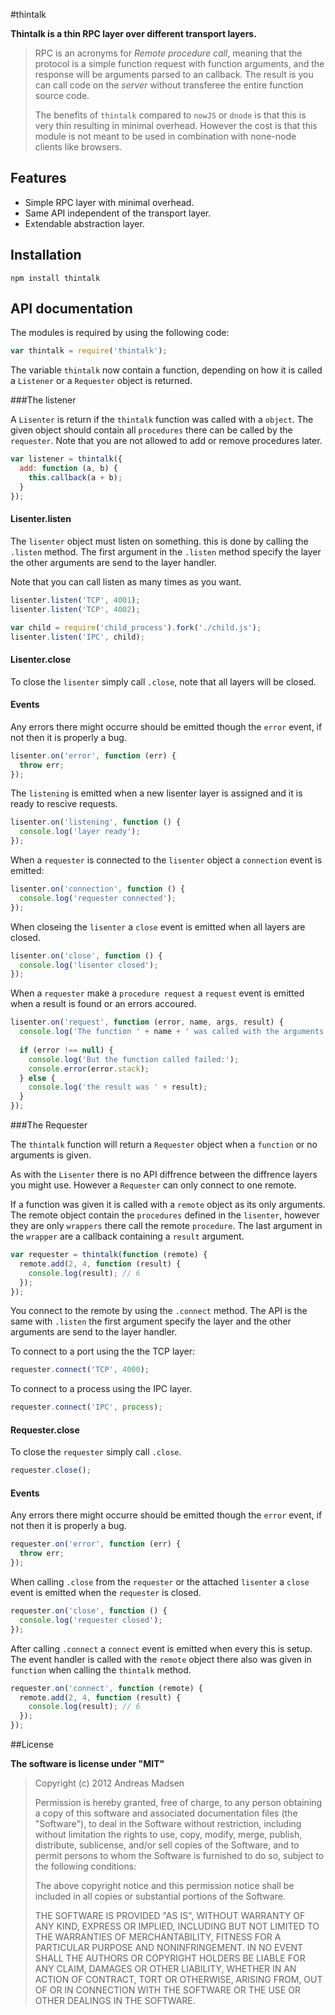 #thintalk

**Thintalk is a thin RPC layer over different transport layers.**

> RPC is an acronyms for _Remote procedure call_, meaning that the protocol is
> a simple function request with function arguments, and the response will be
> arguments parsed to an callback.
> The result is you can call code on the _server_ without transferee the entire
> function source code.
>
> The benefits of `thintalk` compared to `nowJS` or `dnode` is that this is very
> thin resulting in minimal overhead. However the cost is that this module is not
> meant to be used in combination with none-node clients like browsers.

## Features
 - Simple RPC layer with minimal overhead.
 - Same API independent of the transport layer.
 - Extendable abstraction layer.

## Installation

```sheel
npm install thintalk
```

## API documentation

The modules is required by using the following code:

```JavaScript
var thintalk = require('thintalk');
```

The variable `thintalk` now contain a function, depending on how it is called
a `Listener` or a `Requester` object is returned.

###The listener

A `Lisenter` is return if the `thintalk` function was called with a `object`.
The given object should contain all `procedures` there can be called by the `requester`.
Note that you are not allowed to add or remove procedures later.

```JavaScript
var listener = thintalk({
  add: function (a, b) {
    this.callback(a + b);
  }
});
```

#### Lisenter.listen

The `lisenter` object must listen on something. this is done by calling the `.listen`
method. The first argument in the `.listen` method specify the layer the other arguments
are send to the layer handler. 

Note that you can call listen as many times as you want.

```JavaScript
lisenter.listen('TCP', 4001);
lisenter.listen('TCP', 4002);

var child = require('child_process').fork('./child.js');
lisenter.listen('IPC', child);
```

#### Lisenter.close

To close the `lisenter` simply call `.close`, note that all layers will be closed.

#### Events

Any errors there might occurre should be emitted though the `error` event, if not
then it is properly a bug.

```JavaScript
lisenter.on('error', function (err) {
  throw err;
});
```

The `listening` is emitted when a new lisenter layer is assigned and it is ready to rescive
requests.

```JavaScript
lisenter.on('listening', function () {
  console.log('layer ready');
});
```

When a `requester` is connected to the `lisenter` object a `connection` event is emitted: 

```JavaScript
lisenter.on('connection', function () {
  console.log('requester connected');
});
```

When closeing the `lisenter` a `close` event is emitted when all layers are closed.

```JavaScript
lisenter.on('close', function () {
  console.log('lisenter closed');
});
```

When a `requester` make a `procedure request` a `request` event is emitted when a result
is found or an errors accoured.

```JavaScript
lisenter.on('request', function (error, name, args, result) {
  console.log('The function ' + name + ' was called with the arguments ' + args.join(', '));
  
  if (error !== null) {
    console.log('But the function called failed:');
    console.error(error.stack);
  } else {
    console.log('the result was ' + result);
  }
});
```

###The Requester

The `thintalk` function will return a `Requester` object when a `function` or no arguments is given.

As with the `Lisenter` there is no API diffrence between the diffrence layers you might use.
However a `Requester` can only connect to one remote.

If a function was given it is called with a `remote` object as its only arguments. The remote object
contain the `procedures` defined in the `lisenter`, however they are only `wrappers` there call the remote
`procedure`. The last argument in the `wrapper` are a callback containing a `result` argument.

```JavaScript
var requester = thintalk(function (remote) {
  remote.add(2, 4, function (result) {
    console.log(result); // 6
  });
});
```

You connect to the remote by using the `.connect` method. The API is the same with `.listen` the
first argument specify the layer and the other arguments are send to the layer handler. 

To connect to a port using the the TCP layer:

```JavaScript
requester.connect('TCP', 4000);
```

To connect to a process using the IPC layer.

```JavaScript
requester.connect('IPC', process);
```

#### Requester.close

To close the `requester` simply call `.close`.

```JavaScript
requester.close();
```

#### Events

Any errors there might occurre should be emitted though the `error` event, if not
then it is properly a bug.

```JavaScript
requester.on('error', function (err) {
  throw err;
});
```

When calling `.close` from the `requester` or the attached `lisenter` a `close` event
is emitted when the `requester` is closed.

```JavaScript
requester.on('close', function () {
  console.log('requester closed');
});
```

After calling `.connect` a `connect` event is emitted when every this is setup. The event
handler is called with the `remote` object there also was given in `function` when calling
the `thintalk` method.


```JavaScript
requester.on('connect', function (remote) {
  remote.add(2, 4, function (result) {
    console.log(result); // 6
  });
});
```

##License

**The software is license under "MIT"**

> Copyright (c) 2012 Andreas Madsen
>
> Permission is hereby granted, free of charge, to any person obtaining a copy
> of this software and associated documentation files (the "Software"), to deal
> in the Software without restriction, including without limitation the rights
> to use, copy, modify, merge, publish, distribute, sublicense, and/or sell
> copies of the Software, and to permit persons to whom the Software is
> furnished to do so, subject to the following conditions:
>
> The above copyright notice and this permission notice shall be included in
> all copies or substantial portions of the Software.
>
> THE SOFTWARE IS PROVIDED "AS IS", WITHOUT WARRANTY OF ANY KIND, EXPRESS OR
> IMPLIED, INCLUDING BUT NOT LIMITED TO THE WARRANTIES OF MERCHANTABILITY,
> FITNESS FOR A PARTICULAR PURPOSE AND NONINFRINGEMENT. IN NO EVENT SHALL THE
> AUTHORS OR COPYRIGHT HOLDERS BE LIABLE FOR ANY CLAIM, DAMAGES OR OTHER
> LIABILITY, WHETHER IN AN ACTION OF CONTRACT, TORT OR OTHERWISE, ARISING FROM,
> OUT OF OR IN CONNECTION WITH THE SOFTWARE OR THE USE OR OTHER DEALINGS IN
> THE SOFTWARE.
